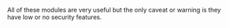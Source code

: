 All of these modules are very useful but the only caveat or warning is they have low or no security features. 
